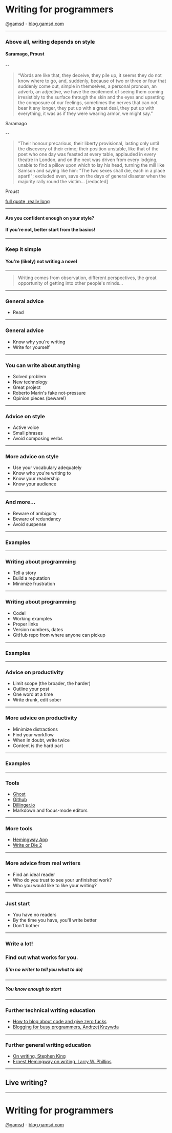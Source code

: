 # Writing for programmers
[@gamsd](https://twitter.com/gamsd) - [blog.gamsd.com](http://blog.gamsd.com)

---

### Above all, writing depends on style
#### Saramago, Proust

--

> “Words are like that, they deceive, they pile up, it seems they do not know where to go, and, suddenly, because of two or three or four that suddenly come out, simple in themselves, a personal pronoun, an adverb, an adjective, we have the excitement of seeing them coming irresistibly to the surface through the skin and the eyes and upsetting the composure of our feelings, sometimes the nerves that can not bear it any longer, they put up with a great deal, they put up with everything, it was as if they were wearing armor, we might say.”

Saramago

--

> "Their honour precarious, their liberty provisional, lasting only until the discovery of their crime; their position unstable, like that of the poet who one day was feasted at every table, applauded in every theatre in London, and on the next was driven from every lodging, unable to find a pillow upon which to lay his head, turning the mill like Samson and saying like him: "The two sexes shall die, each in a place apart!"; excluded even, save on the days of general disaster when the majority rally round the victim... [redacted]

Proust

[full quote, really long](https://www.quora.com/Do-you-know-the-poster-that-diagrams-Prousts-longest-sentence)

---

#### Are you confident enough on your style?
#### If you're not, better start from the basics!

---

### Keep it simple
#### You're (likely) not writing a novel

---

> Writing comes from observation, different perspectives, the great opportunity of getting into other people's minds...


---

### General advice
- Read

---

### General advice
- Know why you're writing
- Write for yourself

---

### You can write about anything
- Solved problem
- New technology
- Great project
- Roberto Marin's fake not-pressure
- Opinion pieces (beware!)

---

### Advice on style
- Active voice
- Small phrases
- Avoid composing verbs

---

### More advice on style
- Use your vocabulary adequately
- Know who you're writing to
- Know your readership
- Know your audience

---

### And more...
- Beware of ambiguity
- Beware of redundancy
- Avoid suspense

---

### Examples

---

### Writing about programming
- Tell a story
- Build a reputation
- Minimize frustration

---

### Writing about programming
- Code!
- Working examples
- Proper links
- Version numbers, dates
- GitHub repo from where anyone can pickup

---

### Examples

---

### Advice on productivity
- Limit scope (the broader, the harder)
- Outline your post
- One word at a time
- Write drunk, edit sober

---

### More advice on productivity
- Minimize distractions
- Find your workflow
- When in doubt, write twice
- Content is the hard part

---

### Examples

---

### Tools
- [Ghost](https://ghost.org/)
- [Github](https://github.com)
- [Dillinger.io](http://dillinger.io/)
- Markdown and focus-mode editors

---

### More tools
- [Hemingway App](http://www.hemingwayapp.com/)
- [Write or Die 2](http://writeordie.com/)

---

### More advice from real writers
- Find an ideal reader
- Who do you trust to see your unfinished work?
- Who you would like to like your writing?

---

### Just start
- You have no readers
- By the time you have, you'll write better
- Don't bother

---

### Write a lot!
### Find out what works for you.
##### (I'm no writer to tell you what to do)

---

##### You know enough to start

---

### Further technical writing education
- [How to blog about code and give zero fucks](http://garann.com/dev/2013/how-to-blog-about-code-and-give-zero-fucks/)
- [Blogging for busy programmers, Andrzej Krzywda](https://blog.arkency.com/blogging/)

---
### Further general writing education
- [On writing, Stephen King](http://www.amazon.com/On-Writing-Anniversary-Edition-Memoir/dp/1439156816)
- [Ernest Hemingway on writing, Larry W. Phillips](http://www.amazon.com/Ernest-Hemingway-Writing-Larry-Phillips/dp/0684854295)


---

## Live writing?

---

# Writing for programmers
[@gamsd](https://twitter.com/gamsd) - [blog.gamsd.com](http://blog.gamsd.com)
